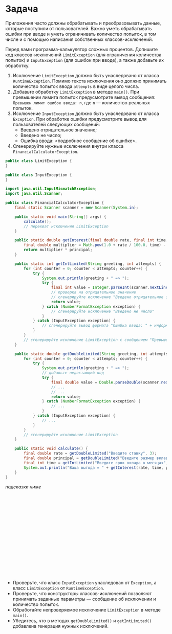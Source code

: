 # Задача

Приложения часто должны обрабатывать и преобразовывать данные, которые поступили от пользователей. Важно уметь
обрабатывать ошибки при вводе и уметь ограничивать количество попыток, в том числе и с помощью написания собственных
классов-исключений.

Перед вами программа-калькулятор сложных процентов. Допишите код классов-исключений `LimitException` (для ограничения
количества попыток) и `InputException` (для ошибок при вводе), а также добавьте их обработку.

1. Исключение `LimitException` должно быть унаследовано от класса `RuntimeException`. Помимо текста исключения оно
   должно
   принимать количество попыток ввода `attempts` в виде целого числа.
2. Добавьте обработку `LimitException` в методе `main()`. При превышении лимита попыток предусмотрите вывод сообщения:
   `Превышен лимит ошибок ввода: n`, где `n` — количество реальных попыток.
3. Исключение `InputException` должно быть унаследовано от класса `Exception`. При обработке ошибки предусмотрите вывод
   для
   пользователей следующих сообщений:
    - Введено отрицательное значение;
    - Введено не число;
    - Ошибка ввода: <подробное сообщение об ошибке>.
4. Сгенерируйте нужные исключения внутри класса `FinancialCalculatorException`.

```java
public class LimitException {
}
```

```java
public class InputException {
}
```

```java
import java.util.InputMismatchException;
import java.util.Scanner;

public class FinancialCalculatorException {
    final static Scanner scanner = new Scanner(System.in);

    public static void main(String[] args) {
        calculate();
        // перехват исключения LimitException
    }

    public static double getInterest(final double rate, final int time, final double principal) {
        final double multiplier = Math.pow(1.0 + rate / 100.0, time) - 1.0;
        return multiplier * principal;
    }

    public static int getIntLimited(String greeting, int attempts) {
        for (int counter = 0; counter < attempts; counter++) {
            try {
                System.out.println(greeting + " => ");
                try {
                    final int value = Integer.parseInt(scanner.nextLine());
                    // проверка на отрицательное значение
                    // сгенерируйте исключение "Введено отрицательное значение"
                    return value;
                } catch (NumberFormatException exception) {
                    // сгенерируйте исключение "Введено не число"
                }
            } catch (InputException exception) {
                // сгенерируйте вывод формата "Ошибка ввода: " + информация об исключении
            }
        }
        // сгенерируйте исключение LimitException с сообщением "Превышен лимит ошибок ввода"
    }

    public static double getDoubleLimited(String greeting, int attempts) {
        for (int counter = 0; counter < attempts; counter++) {
            try {
                System.out.println(greeting + " => ");
                // добавьте недостающий код
                try {
                    final double value = Double.parseDouble(scanner.nextLine());
                    // ...
                    // ...
                    return value;
                } catch (NumberFormatException exception) {
                    // ...
                }
            } catch (InputException exception) {
                // ...
            }
        }
        // сгенерируйте исключение LimitException
    }

    public static void calculate() {
        final double rate = getDoubleLimited("Введите ставку", 3);
        final double principal = getDoubleLimited("Введите размер вклада", 3);
        final int time = getIntLimited("Введите срок вклада в месяцах", 5);
        System.out.println("Ваша выгода = " + getInterest(rate, time, principal));
    }
}
```

_подсказки ниже_

<br><br><br><br><br><br><br><br><br><br><br><br><br><br><br>

- Проверьте, что класс `InputException` унаследован от `Exception`, а класс `LimitException` от `RuntimeException`.
- Проверьте, что конструкторы классов-исключений позволяют принимать заданные параметры — сообщение об исключении и
  количество попыток.
- Обработайте непроверяемое исключение `LimitException` в методе `main()`.
- Убедитесь, что в методах `getDoubleLimited()` и `getIntLimited()` добавлена генерация нужных исключений.
